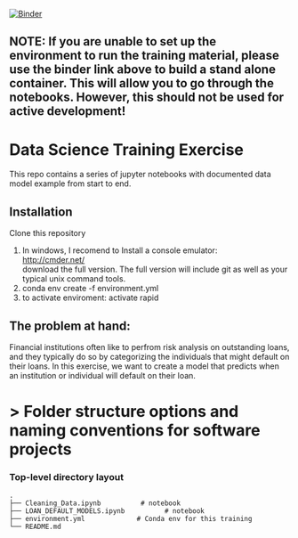 [![Binder](https://mybinder.org/badge_logo.svg)](https://mybinder.org/v2/gh/DavidVillero/ML_Exercise.git/master)

## NOTE: If you are unable to set up the environment to run the training material, please use the binder link above to build a stand alone container. This will allow you to go through the notebooks. However, this should not be used for active development!

# Data Science Training Exercise
This repo contains a series of jupyter notebooks with documented data model example from start to end.


## Installation
Clone this repository<br />

1) In windows, I recomend to Install a console emulator: <br />
   http://cmder.net/ <br />
   download the full version. The full version will include git as well as your typical unix command tools. <br />
2) conda env create -f environment.yml<br />
3) to activate enviroment: activate rapid<br />

## The problem at hand:
Financial institutions often like to perfrom risk analysis on outstanding loans, and they typically do so by categorizing the individuals that might default on their loans. In this exercise, we want to create a model that predicts when an institution or individual will default on their loan.


# > Folder structure options and naming conventions for software projects

### Top-level directory layout

    .
    ├── Cleaning_Data.ipynb          # notebook
    ├── LOAN_DEFAULT_MODELS.ipynb          # notebook
    ├── environment.yml             # Conda env for this training
    └── README.md
    
